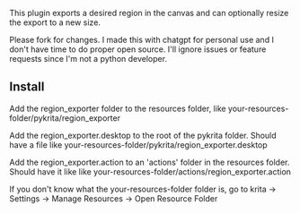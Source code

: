 This plugin exports a desired region in the canvas and can optionally resize the export to a new size. 

Please fork for changes. I made this with chatgpt for personal use and I don't have time to do proper open source. I'll ignore issues or feature requests since I'm not a python developer.


## Install

Add the region_exporter folder to the resources folder, like your-resources-folder/pykrita/region_exporter

Add the region_exporter.desktop to the root of the pykrita folder. Should have a file like your-resources-folder/pykrita/region_exporter.desktop

Add the region_exporter.action to an 'actions' folder in the resources folder. Should have it like like your-resources-folder/actions/region_exporter.action

If you don't know what the your-resources-folder folder is, go to krita -> Settings -> Manage Resources -> Open Resource Folder